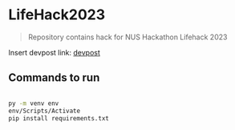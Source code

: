 # LifeHack2023
 
> Repository contains hack for NUS Hackathon Lifehack 2023

Insert devpost link: [devpost]("")

## Commands to run

```bash

py -m venv env
env/Scripts/Activate
pip install requirements.txt

```